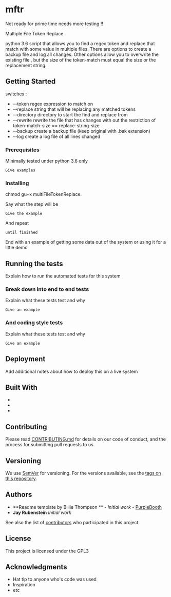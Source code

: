 # mftr

Not ready for prime time needs more testing !!

 Multiple File Token Replace 

python 3.6 script that allows you  to find a regex token and replace that match with some value in multiple files.  There are options to create a backup file and log all changes.  Other options allow you to overwrite the existing file , but the size of the token-match must equal the size or the replacement string. 


## Getting Started

switches :
* --token <t>  regex expression to match on
* --replace <r> string that will be replacing any matched tokens
* --directory <d>  directory to start the find and replace from 
* --rewrite    rewrite the file that has changes with out the restriction of  token-match-size == replace-string-size
* --backup     create a backup file (keep original with .bak extension)
* --log <l>    create a log file of all lines changed 

### Prerequisites

Minimally tested under python 3.6 only

```
Give examples
```

### Installing

chmod gu+x multiFileTokenReplace.

Say what the step will be

```
Give the example
```

And repeat

```
until finished
```

End with an example of getting some data out of the system or using it for a little demo

## Running the tests

Explain how to run the automated tests for this system

### Break down into end to end tests

Explain what these tests test and why

```
Give an example
```

### And coding style tests

Explain what these tests test and why

```
Give an example
```

## Deployment

Add additional notes about how to deploy this on a live system

## Built With

* 
* 
* 

## Contributing

Please read [CONTRIBUTING.md](https://gist.github.com/PurpleBooth/b24679402957c63ec426) for details on our code of conduct, and the process for submitting pull requests to us.

## Versioning

We use [SemVer](http://semver.org/) for versioning. For the versions available, see the [tags on this repository](https://github.com/your/project/tags). 

## Authors

* **Readme template by Billie Thompson ** - *Initial work* - [PurpleBooth](https://github.com/PurpleBooth)
* **Jay Rubenstein** *Initial work*

See also the list of [contributors](https://github.com/your/project/contributors) who participated in this project.

## License

This project is licensed under the GPL3 

## Acknowledgments

* Hat tip to anyone who's code was used
* Inspiration
* etc
